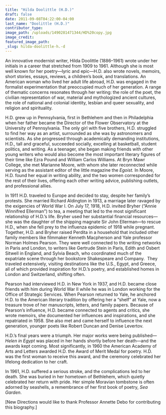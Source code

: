 ```yaml
---
title: "Hilda Doolittle (H.D.)"
draft: false
date: 2011-09-08T04:22:00-04:00
last_name: "Doolittle (H.D.)"
contributor_type:
image_path: /uploads/1490281471344/HD%20copy.jpg
image_credit:
featured_image_path:
_slug: hilda-doolittle-h.-d
---
```


An innovative modernist writer, Hilda Doolittle (1886–1961) wrote under her initials in a career that stretched from 1909 to 1961. Although she is most well known for her poetry—lyric and epic—H.D. also wrote novels, memoirs, short stories, essays, reviews, a children’s book, and translations. An American woman who lived her adult life abroad, H.D. was engaged in the formalist experimentation that preoccupied much of her generation. A range of thematic concerns resonates through her writing: the role of the poet, the civilian representation of war, material and mythologized ancient cultures, the role of national and colonial identity, lesbian and queer sexuality, and religion and spirituality.

H.D. grew up in Pennsylvania, first in Bethlehem and then in Philadelphia when her father became the Director of the Flower Observatory at the University of Pennsylvania. The only girl with five brothers, H.D. struggled to find her way as an artist, surrounded as she was by astronomers and scientists. As she progressed through academically demanding institutions, H.D., tall and graceful, succeeded socially, excelling at basketball, student politics, and writing. As a teenager, she began making friends with other young writers who would also become the most important literary figures of their time like Ezra Pound and William Carlos Williams. At Bryn Mawr College, she met Marianne Moore, with whom she later reconnected while serving as the assistant editor of the little magazine the _Egoist._ In Moore, H.D. found her equal in writing ability, and the two women corresponded for the rest of their lives, offering each other writing advice, publishing outlets, and professional allies.

In 1911 H.D. traveled to Europe and decided to stay, despite her family’s protests. She married Richard Aldington in 1913, a marriage later ravaged by the exigencies of World War I. On July 17, 1918, H.D. invited Bryher (“Annie Winnifred Ellerman”) to tea, a meeting that led to the most significant relationship of H.D.’s life. Bryher used her substantial financial resources—she was the daughter of the shipping magnate Sir John Ellerman—to rescue H.D., when she fell prey to the influenza epidemic of 1918 while pregnant. Together, H.D. and Bryher raised Perdita in a household that included other family members like filmmaker Kenneth Macpherson and Yale professor Norman Holmes Pearson. They were well connected to the writing networks in Paris and London, to writers like Gertrude Stein in Paris, Edith and Osbert Sitwell in England, and Sylvia Beach, who coordinated much of the expatriate scene through her bookstore Shakespeare and Company.  They traveled extensively, visiting destinations like the U.S., Egypt, and Greece, all of which provided inspiration for H.D.’s poetry, and established homes in London and Switzerland, shifting often.

Pearson had interviewed H.D. in New York in 1937, and H.D. became close friends with him during World War II while he was in London working for the Office of Strategic Services. When Pearson returned to Yale, he anchored H.D. to the American literary tradition by offering her a “shelf” at Yale, now a treasure trove of her manuscripts, letters, and family papers. Because of Pearson’s influence, H.D. became connected to agents and critics, she wrote memoirs, she documented her influences and inspirations, and she repatriated in 1958. She also met and came herself to influence the next generation, younger poets like Robert Duncan and Denise Levertov.

H.D.’s final years were a triumph. Her major works were being published—_Helen in Egypt_ was placed in her hands shortly before her death—and the awards kept coming. Most significantly, in 1960 the American Academy of Arts and Letters awarded H.D. the Award of Merit Medal for poetry. H.D. was the first woman to receive this award, and the ceremony celebrated her lifelong dedication to her craft.

In 1961, H.D. suffered a serious stroke, and the complications led to her death. She was buried in her hometown of Bethlehem, which quietly celebrated her return with pride. Her simple Moravian tombstone is often adorned by seashells, a remembrance of her first book of poetry, _Sea Garden_.

[New Directions would like to thank Professor Annette Debo for contributing this biography.]

